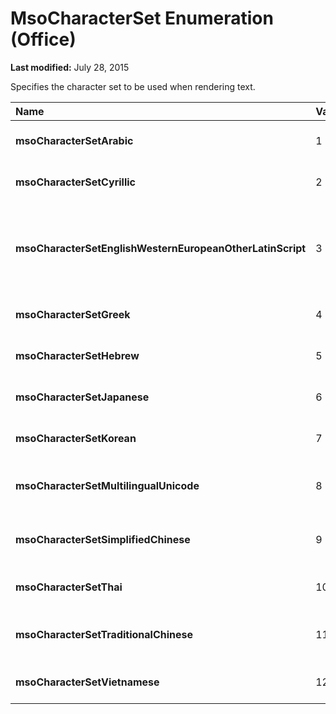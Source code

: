 
# MsoCharacterSet Enumeration (Office)

 **Last modified:** July 28, 2015

Specifies the character set to be used when rendering text.


|**Name**|**Value**|**Description**|
|:-----|:-----|:-----|
| **msoCharacterSetArabic**|1|Arabic character set.|
| **msoCharacterSetCyrillic**|2|Cyrillic character set.|
| **msoCharacterSetEnglishWesternEuropeanOtherLatinScript**|3|English, Western European, and other Latin script character set.|
| **msoCharacterSetGreek**|4|Greek character set.|
| **msoCharacterSetHebrew**|5|Hebrew character set.|
| **msoCharacterSetJapanese**|6|Japanese character set.|
| **msoCharacterSetKorean**|7|Korean character set.|
| **msoCharacterSetMultilingualUnicode**|8|Multilingual Unicode character set.|
| **msoCharacterSetSimplifiedChinese**|9|Simplified Chinese character set.|
| **msoCharacterSetThai**|10|Thai character set.|
| **msoCharacterSetTraditionalChinese**|11|Traditional Chinese character set.|
| **msoCharacterSetVietnamese**|12|Vietnamese character set.|
